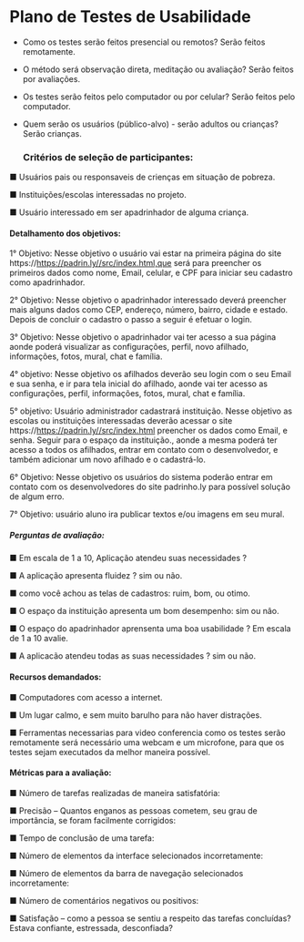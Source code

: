 # Plano de Testes de Usabilidade
- Como os testes serão feitos presencial ou remotos?
Serão feitos remotamente.

- O método será observação direta, meditação ou avaliação?
Serão feitos por avaliações.

- Os testes serão feitos pelo computador ou por celular?
Serão feitos pelo computador.

- Quem serão os usuários (público-alvo) - serão adultos ou crianças?
Serão crianças.

  ### Critérios de seleção de participantes:

■ Usuários pais ou  responsaveis de crienças em situaçâo de pobreza.

■ Instituições/escolas interessadas no projeto.

■ Usuário interessado em ser apadrinhador de alguma criança.

#### Detalhamento dos objetivos: 

1° Objetivo: Nesse objetivo o usuário vai estar na primeira página do site https://https://padrin.ly//src/index.html,que será para preencher os primeiros dados como nome, Email, celular, e CPF para iniciar seu cadastro como apadrinhador.

2° Objetivo: Nesse objetivo o apadrinhador interessado deverá preencher mais alguns dados como CEP, endereço, número, bairro, cidade e estado. Depois de concluir o cadastro o passo a seguir é efetuar o login. 

3° Objetivo: Nesse objetivo o apadrinhador vai ter acesso a sua página aonde poderá visualizar as configurações, perfil, novo afilhado, informações, fotos, mural, chat e família.

4° objetivo: Nesse objetivo os afilhados deverão seu login com o seu Email e sua senha, e ir para tela inicial do afilhado, aonde vai ter acesso as configurações, perfil, informações, fotos, mural, chat e família. 

5° objetivo: Usuário administrador cadastrará instituição. Nesse objetivo as escolas ou instituições interessadas deverão acessar o site https://https://padrin.ly//src/index.html preencher os dados como Email, e senha. Seguir para o espaço da instituição., aonde a mesma poderá ter acesso a todos os afilhados, entrar em contato com o desenvolvedor, e também adicionar um novo afilhado e o cadastrá-lo.

6° Objetivo: Nesse objetivo os usuários do sistema poderão entrar em contato com os desenvolvedores do site padrinho.ly para possível solução de algum erro.

7° Objetivo: usuário aluno ira publicar textos e/ou imagens em seu mural.

##### Perguntas de avaliação:

■ Em  escala de 1 a 10, Aplicação atendeu suas necessidades ?

■ A aplicação apresenta fluidez ? sim ou não.

■ como você achou as telas de cadastros: ruim, bom, ou otimo.

■ O espaço da instituição apresenta um bom desempenho: sim ou nâo.

■  O espaço do apadrinhador aprensenta uma boa usabilidade ? Em escala de 1 a 10 avalie.

■ A aplicacão atendeu todas as suas necessidades ? sim ou não.

#### Recursos demandados:

■ Computadores com acesso a internet.

■ Um lugar calmo, e  sem muito barulho para não haver distrações.

■ Ferramentas necessarias para video conferencia como os testes serão remotamente será necessário uma webcam e um microfone, para que os testes sejam executados da melhor maneira possível. 

#### Métricas para a avaliação:

■ Número de tarefas realizadas de maneira satisfatória: 

■ Precisão – Quantos enganos as pessoas cometem, seu grau de importância, se foram facilmente corrigidos: 

■ Tempo de conclusão de uma tarefa:

■ Número de elementos da interface selecionados incorretamente:

■ Número de elementos da barra de navegação selecionados incorretamente: 

■ Número de comentários negativos ou positivos: 

■ Satisfação – como a pessoa se sentiu a respeito das tarefas concluídas? Estava confiante, estressada, desconfiada?


